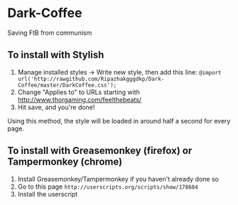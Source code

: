 Dark-Coffee
===========

Saving FtB from communism

To install with Stylish
--------

1. Manage installed styles -> Write new style, then add this line:
`@import url('http://rawgithub.com/Ripazhakgggdkp/Dark-Coffee/master/DarkCoffee.css');`
2. Change "Applies to" to URLs starting with http://www.thorgaming.com/feelthebeats/
3. Hit save, and you're done!

Using this method, the style will be loaded in around half a second for every page.

To install with Greasemonkey (firefox) or Tampermonkey (chrome)
--------

1. Install Greasemonkey/Tampermonkey if you haven't already done so
2. Go to this page
`http://userscripts.org/scripts/show/178684`
3. Install the userscript
